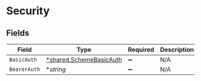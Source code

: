 # Security


## Fields

| Field                                                                    | Type                                                                     | Required                                                                 | Description                                                              | Example                                                                  |
| ------------------------------------------------------------------------ | ------------------------------------------------------------------------ | ------------------------------------------------------------------------ | ------------------------------------------------------------------------ | ------------------------------------------------------------------------ |
| `BasicAuth`                                                              | [*shared.SchemeBasicAuth](../../../pkg/models/shared/schemebasicauth.md) | :heavy_minus_sign:                                                       | N/A                                                                      |                                                                          |
| `BearerAuth`                                                             | **string*                                                                | :heavy_minus_sign:                                                       | N/A                                                                      |                                                                          |